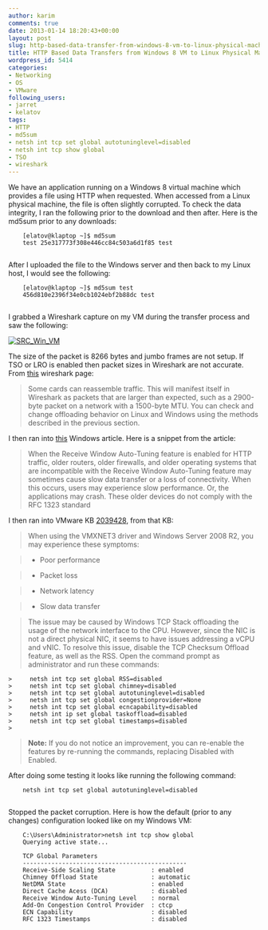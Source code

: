 ```yaml
---
author: karim
comments: true
date: 2013-01-14 18:20:43+00:00
layout: post
slug: http-based-data-transfer-from-windows-8-vm-to-linux-physical-machine-gets-corrupted
title: HTTP Based Data Transfers from Windows 8 VM to Linux Physical Machine are Corrupted
wordpress_id: 5414
categories:
- Networking
- OS
- VMware
following_users:
- jarret
- kelatov
tags:
- HTTP
- md5sum
- netsh int tcp set global autotuninglevel=disabled
- netsh int tcp show global
- TSO
- wireshark
---
```


We have an application running on a Windows 8 virtual machine which provides a file using HTTP when requested. When accessed from a Linux physical machine, the file is often slightly corrupted. To check the data integrity, I ran the following prior to the download and then after. Here is the md5sum prior to any downloads:




    

```
    [elatov@klaptop ~]$ md5sum 
    test 25e317773f308e446cc84c503a6d1f85 test
    
```






After I uploaded the file to the Windows server and then back to my Linux host, I would see the following:




    

```
    [elatov@klaptop ~]$ md5sum test 
    456d810e2396f34e0cb1024ebf2b88dc test
    
```






I grabbed a Wireshark capture on my VM during the transfer process and saw the following:





[![SRC_Win_VM](http://virtuallyhyper.com/wp-content/uploads/2012/12/SRC_Win_VM.png)](http://virtuallyhyper.com/2013/01/http-based-data-transfer-from-windows-8-vm-to-linux-physical-machine-gets-corrupted/src_win_vm/)





The size of the packet is 8266 bytes and jumbo frames are not setup. If TSO or LRO is enabled then packet sizes in Wireshark are not accurate. From [this](http://wiki.wireshark.org/CaptureSetup/Offloading) wireshark page:





> 
  
> 
> Some cards can reassemble traffic. This will manifest itself in Wireshark as packets that are larger than expected, such as a 2900-byte packet on a network with a 1500-byte MTU. You can check and change offloading behavior on Linux and Windows using the methods described in the previous section.
> 
> 






I then ran into [this](http://support.microsoft.com/kb/947239) Windows article. Here is a snippet from the article:





> 
  
> 
> When the Receive Window Auto-Tuning feature is enabled for HTTP traffic, older routers, older firewalls, and older operating systems that are incompatible with the Receive Window Auto-Tuning feature may sometimes cause slow data transfer or a loss of connectivity. When this occurs, users may experience slow performance. Or, the applications may crash. These older devices do not comply with the RFC 1323 standard
> 
> 






I then ran into VMware KB [2039428](http://kb.vmware.com/kb/2039428), from that KB:





> 
  
> 
> When using the VMXNET3 driver and Windows Server 2008 R2, you may experience these symptoms:
> 
> 
  
  
> 
> 
  
>   * Poor performance
> 
  
>   * Packet loss
> 
  
>   * Network latency
> 
  
>   * Slow data transfer 
> 
  
  
  
> 
> The issue may be caused by Windows TCP Stack offloading the usage of the network interface to the CPU. However, since the NIC is not a direct physical NIC, it seems to have issues addressing a vCPU and vNIC. To resolve this issue, disable the TCP Checksum Offload feature, as well as the RSS. Open the command prompt as administrator and run these commands:
> 
> 


>     

```
>     netsh int tcp set global RSS=disabled 
>     netsh int tcp set global chimney=disabled 
>     netsh int tcp set global autotuninglevel=disabled 
>     netsh int tcp set global congestionprovider=None 
>     netsh int tcp set global ecncapability=disabled 
>     netsh int ip set global taskoffload=disabled 
>     netsh int tcp set global timestamps=disabled
>     
```

> 
> 
  
  
> 
> **Note:** If you do not notice an improvement, you can re-enable the features by re-running the commands, replacing Disabled with Enabled.
> 
> 






After doing some testing it looks like running the following command:




    

```
    netsh int tcp set global autotuninglevel=disabled
    
```






Stopped the packet corruption. Here is how the default (prior to any changes) configuration looked like on my Windows VM:




    

```
    C:\Users\Administrator>netsh int tcp show global
    Querying active state...
    
    TCP Global Parameters
    ----------------------------------------------
    Receive-Side Scaling State          : enabled
    Chimney Offload State               : automatic
    NetDMA State                        : enabled
    Direct Cache Acess (DCA)            : disabled
    Receive Window Auto-Tuning Level    : normal
    Add-On Congestion Control Provider  : ctcp
    ECN Capability                      : disabled
    RFC 1323 Timestamps                 : disabled
    
```




